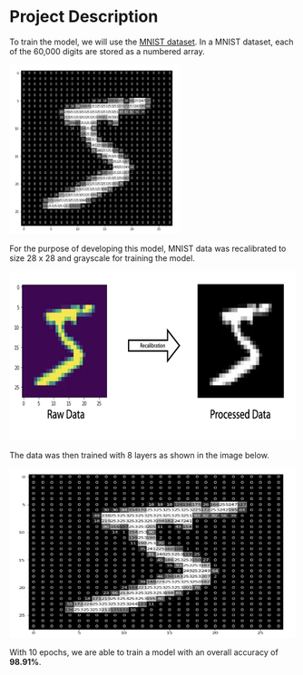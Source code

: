 <h1>Project Description</h1>

To train the model, we will use the [MNIST dataset](https://www.tensorflow.org/datasets/catalog/mnist).
In a MNIST dataset, each of the 60,000 digits are stored as a numbered array.

<img src='/images/mnist_array.png' width='300' height='300'>

For the purpose of developing this model, MNIST data was recalibrated to size 28 x 28 and grayscale for training the model.

<img src='/images/mnist_recalibration.png' width='800' height='300'>

The data was then trained with 8 layers as shown in the image below.

<img src='/images/mnist_array.png' width='700' height='300'>

With 10 epochs, we are able to train a model with an overall accuracy of **98.91%**.
